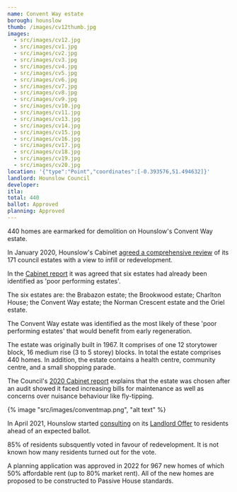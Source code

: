 ```yaml
---
name: Convent Way estate
borough: hounslow
thumb: /images/cv12thumb.jpg
images:
  - src/images/cv12.jpg
  - src/images/cv1.jpg
  - src/images/cv2.jpg
  - src/images/cv3.jpg
  - src/images/cv4.jpg
  - src/images/cv5.jpg
  - src/images/cv6.jpg
  - src/images/cv7.jpg
  - src/images/cv8.jpg
  - src/images/cv9.jpg
  - src/images/cv10.jpg
  - src/images/cv11.jpg
  - src/images/cv13.jpg
  - src/images/cv14.jpg
  - src/images/cv15.jpg
  - src/images/cv16.jpg
  - src/images/cv17.jpg
  - src/images/cv18.jpg
  - src/images/cv19.jpg
  - src/images/cv20.jpg
location: '{"type":"Point","coordinates":[-0.393576,51.494632]}'
landlord: Hounslow Council
developer:
itla:
total: 440
ballot: Approved
planning: Approved
---
```

440 homes are earmarked for demolition on Hounslow's Convent Way estate.

In January 2020, Hounslow's Cabinet [agreed a comprehensive review](https://democraticservices.hounslow.gov.uk/documents/s157644/CEX432%20Housing%20Estate%20Regeneration%20Programme.pdf) of its 171 council estates with a view to infill or redevelopment.

In the [Cabinet report](https://democraticservices.hounslow.gov.uk/documents/s157644/CEX432%20Housing%20Estate%20Regeneration%20Programme.pdf) it was agreed that six estates had already been identified as 'poor performing estates'. 

The six estates are: the Brabazon estate; the Brookwood estate; Charlton House; the Convent Way estate; the Norman Crescent estate and the Oriel estate.

The Convent Way estate was identified as the most likely of these 'poor performing estates' that would benefit from early regeneration.

The estate was originally built in 1967. It comprises of one 12 storytower block, 16 medium rise (3 to 5 storey) blocks. In total the estate comprises 440 homes. In addition, the estate contains a health centre, community centre, and a small shopping parade.

The Council's [2020 Cabinet report](https://democraticservices.hounslow.gov.uk/documents/s157644/CEX432%20Housing%20Estate%20Regeneration%20Programme.pdf) explains that the estate was chosen after an audit showed it faced increasing bills for maintenance as well as concerns over nuisance behaviour like fly-tipping.

{% image "src/images/conventmap.png", "alt text" %}

In April 2021, Hounslow started [consulting](https://haveyoursay.hounslow.gov.uk/housing/conventfeedback/) on its [Landlord Offer](/images/Landlord_Offer_Convent_Way.pdf) to residents ahead of an expected ballot.

85% of residents subsquently voted in favour of redevelopment. It is not known how many residents turned out for the vote.

A planning application was approved in 2022 for 967 new homes of which 50% affordable rent (up to 80% market rent). All of the new homes are proposed to be constructed to Passive House standards.
